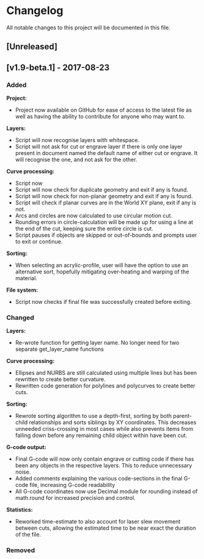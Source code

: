# Changelog

All notable changes to this project will be documented in this file.

## [Unreleased]

## [v1.9-beta.1] - 2017-08-23
### Added
**Project:**
- Project now available on GitHub for ease of access to the latest file as well as having the ability to contribute for anyone who may want to.

**Layers:**
- Script will now recognise layers with whitespace.
- Script will not ask for cut or engrave layer if there is only one layer present in document named the default name of either cut or engrave. It will recognise the one, and not ask for the other.

**Curve processing:**
- Script now 
- Script will now check for duplicate geometry and exit if any is found.
- Script will now check for non-planar geometry and exit if any is found.
- Script will check if planar curves are in the World XY plane, exit if any is not.
- Arcs and circles are now calculated to use circular motion cut.
- Rounding errors in circle-calculation will be made up for using a line at the end of the cut, keeping sure the entire circle is cut.
- Script pauses if objects are skipped or out-of-bounds and prompts user to exit or continue.

**Sorting:**
- When selecting an acrylic-profile, user will have the option to use an alternative sort, hopefully mitigating over-heating and warping of the material.

**File system:**
- Script now checks if final file was successfully created before exiting.

### Changed
**Layers:**
- Re-wrote function for getting layer name. No longer need for two separate get_layer_name functions

**Curve processing:**
- Ellipses and NURBS are still calculated using multiple lines but has been rewritten to create better curvature.
- Rewritten code generation for polylines and polycurves to create better cuts.

**Sorting:**
- Rewrote sorting algorithm to use a depth-first, sorting by both parent-child relationships and sorts siblings by XY coordinates. This decreases unneeded criss-crossing in most cases while also prevents items from falling down before any remaining child object within have been cut.

**G-code output:**
- Final G-code will now only contain engrave or cutting code if there has been any objects in the respective layers. This to reduce unnecessary noise.
- Added comments explaining the various code-sections in the final G-code file, increasing G-code readability
- All G-code coordinates now use Decimal module for rounding instead of math.round for increased precision and control.

**Statistics:**
- Reworked time-estimate to also account for laser slew movement between cuts, allowing the estimated time to be near exact the duration of the file.


### Removed
